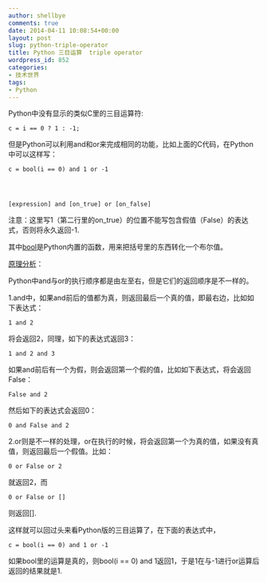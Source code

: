 ```yaml
---
author: shellbye
comments: true
date: 2014-04-11 10:08:54+00:00
layout: post
slug: python-triple-operator
title: Python 三目运算  triple operator
wordpress_id: 852
categories:
- 技术世界
tags:
- Python
---
```


Python中没有显示的类似C里的三目运算符:

    
    c = i == 0 ? 1 : -1;


但是Python可以利用and和or来完成相同的功能，比如上面的C代码，在Python中可以这样写：

    
    c = bool(i == 0) and 1 or -1



    
    [expression] and [on_true] or [on_false]


注意：这里写1（第二行里的on_true）的位置不能写包含假值（False）的表达式，否则将永久返回-1.

其中[bool](https://docs.python.org/2/library/functions.html#bool)是Python内置的函数，用来把括号里的东西转化一个布尔值。

[原理分析](http://www.diveintopython.net/power_of_introspection/and_or.html)：

Python中and与or的执行顺序都是由左至右，但是它们的返回顺序是不一样的。

1.and中，如果and前后的值都为真，则返回最后一个真的值，即最右边，比如如下表达式：

    
    1 and 2


将会返回2，同理，如下的表达式返回3：

    
    1 and 2 and 3


如果and前后有一个为假，则会返回第一个假的值，比如如下表达式，将会返回False：

    
    False and 2


然后如下的表达式会返回0：

    
    0 and False and 2


2.or则是不一样的处理，or在执行的时候，将会返回第一个为真的值，如果没有真值，则返回最后一个假值。比如：

    
    0 or False or 2


就返回2，而

    
    0 or False or []


则返回[].

这样就可以回过头来看Python版的三目运算了，在下面的表达式中，

    
    c = bool(i == 0) and 1 or -1


如果bool里的运算是真的，则bool(i == 0) and 1返回1，于是1在与-1进行or运算后返回的结果就是1.
